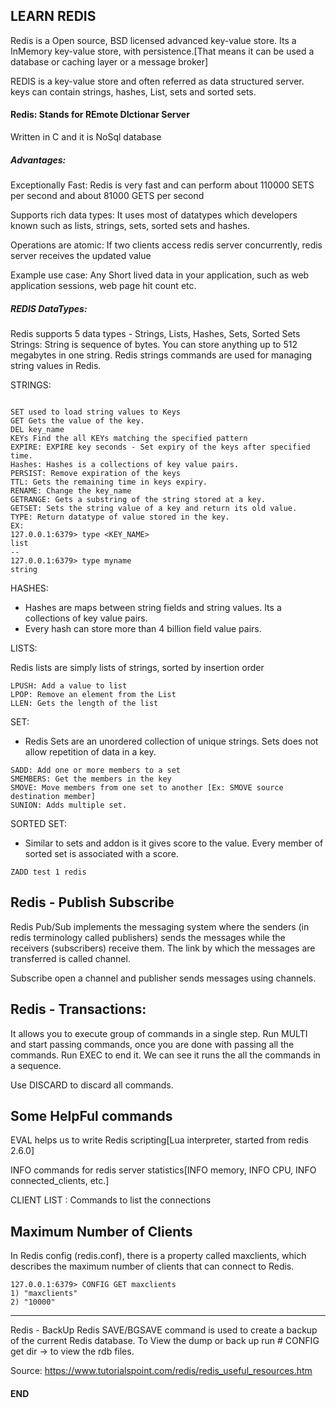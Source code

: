 ## LEARN REDIS

Redis is a Open source, BSD licensed advanced key-value store. Its a InMemory key-value store, with persistence.[That means it can be used a database or caching layer or a message broker]

REDIS is a key-value store and often referred as data structured server. keys can contain strings, hashes, List, sets and sorted sets.

#### Redis: Stands for REmote DIctionar Server

Written in C and it is NoSql database

##### Advantages:
Exceptionally Fast: Redis is very fast and can perform about 110000 SETS per second and about 81000 GETS per second

Supports rich data types: It uses most of datatypes which developers known such as lists, strings, sets, sorted sets and hashes.

Operations are atomic: If two clients access redis server concurrently, redis server receives the updated value

Example use case: Any Short lived data in your application, such as web application sessions, web page hit count etc.

##### REDIS DataTypes:
Redis supports 5 data types - Strings, Lists, Hashes, Sets, Sorted Sets
Strings: String is sequence of bytes. You can store anything up to 512 megabytes in one string. Redis strings commands are used for managing string values in Redis.

STRINGS:

```shell

SET used to load string values to Keys
GET Gets the value of the key.
DEL key_name
KEYs Find the all KEYs matching the specified pattern
EXPIRE: EXPIRE key seconds - Set expiry of the keys after specified time.
Hashes: Hashes is a collections of key value pairs.
PERSIST: Remove expiration of the keys
TTL: Gets the remaining time in keys expiry.
RENAME: Change the key_name
GETRANGE: Gets a substring of the string stored at a key.
GETSET: Sets the string value of a key and return its old value.
TYPE: Return datatype of value stored in the key.
EX:
127.0.0.1:6379> type <KEY_NAME>
list
--
127.0.0.1:6379> type myname
string

```

HASHES:
- Hashes are maps between string fields and string values. Its a collections of key value pairs.
- Every hash can store more than 4 billion field value pairs.


LISTS:

Redis lists are simply lists of strings, sorted by insertion order
```shell
LPUSH: Add a value to list
LPOP: Remove an element from the List
LLEN: Gets the length of the list
```

SET:
- Redis Sets are an unordered collection of unique strings. Sets does not allow repetition of data in a key.
```shell
SADD: Add one or more members to a set
SMEMBERS: Get the members in the key
SMOVE: Move members from one set to another [Ex: SMOVE source destination member]
SUNION: Adds multiple set.
```
SORTED SET: 
- Similar to sets and addon is it gives score to the value. Every member of sorted set is associated with a score.
```shell
ZADD test 1 redis
```

## Redis - Publish Subscribe
Redis Pub/Sub implements the messaging system where the senders (in redis terminology called publishers) sends the messages while the receivers (subscribers) receive them. The link by which the messages are transferred is called channel.

Subscribe open a channel and publisher sends messages using channels.

## Redis - Transactions:
It allows you to execute group of commands in a single step. Run MULTI and start passing commands, once you are done with passing all the commands. Run EXEC to end it. We can see it runs the all the commands in a sequence.

Use DISCARD to discard all commands.


## Some HelpFul commands
EVAL helps us to write Redis scripting[Lua interpreter, started from redis 2.6.0]

INFO commands for redis server statistics[INFO memory, INFO CPU, INFO connected_clients, etc.]

CLIENT LIST : Commands to list the connections

## Maximum Number of Clients
In Redis config (redis.conf), there is a property called maxclients, which describes the maximum number of clients that can connect to Redis.
```shell
127.0.0.1:6379> CONFIG GET maxclients
1) "maxclients"
2) "10000"
```
------------------------------------------------
Redis - BackUp
Redis SAVE/BGSAVE command is used to create a backup of the current Redis database.
To View the dump or back up run # CONFIG get dir -> to view the rdb files.

Source: https://www.tutorialspoint.com/redis/redis_useful_resources.htm
#### END
